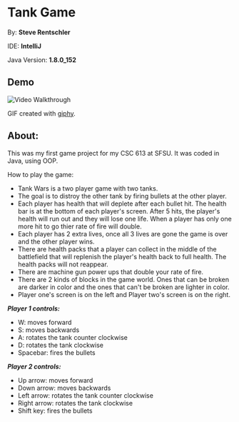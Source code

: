 # Tank Game

By: **Steve Rentschler**

IDE: **IntelliJ**

Java Version: **1.8.0_152**

## Demo 

<img src='https://media.giphy.com/media/ZCYNRQ6vWJziDoG1NW/giphy.gif' width='' alt='Video Walkthrough' />

GIF created with [giphy](https://giphy.com).

## About:

This was my first game project for my CSC 613 at SFSU. It was coded in Java, using OOP.

How to play the game:

* Tank Wars is a two player game with two tanks.
* The goal is to distroy the other tank by firing bullets at the other player.
* Each player has health that will deplete after each bullet hit. The health bar is at the bottom of each player's screen. After 5 hits, the player's health will run out and they will lose one life. When a player has only one more hit to go thier rate of fire will double.
* Each player has 2 extra lives, once all 3 lives are gone the game is over and the other player wins.
* There are health packs that a player can collect in the middle of the battlefield that will replenish the player's health back to full health. The health packs will not reappear.
* There are machine gun power ups that double your rate of fire.
* There are 2 kinds of blocks in the game world. Ones that can be broken are darker in color and the ones that can't be broken are lighter in color.
* Player one's screen is on the left and Player two's screen is on the right.

***Player 1 controls:***

 - W: moves forward
 - S: moves backwards
 - A: rotates the tank counter clockwise
 - D: rotates the tank clockwise
 - Spacebar: fires the bullets

***Player 2 controls:***

 - Up arrow: moves forward
 - Down arrow: moves backwards
 - Left arrow: rotates the tank counter clockwise
 - Right arrow: rotates the tank clockwise
 - Shift key: fires the bullets

